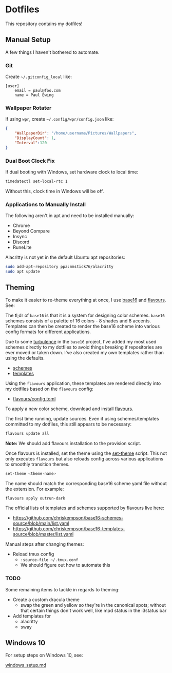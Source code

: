 # Dotfiles

This repository contains my dotfiles!

## Manual Setup

A few things I haven't bothered to automate.

### Git

Create `~/.gitconfig_local` like:

```
[user]
	email = paul@foo.com
	name = Paul Ewing
```

### Wallpaper Rotater

If using `wpr`, create `~/.config/wpr/config.json` like:

```json
{
    "WallpaperDir": "/home/username/Pictures/Wallpapers",
    "DisplayCount": 1,
    "Interval":120
}
```

### Dual Boot Clock Fix

If dual booting with Windows, set hardware clock to local time:

```bash
timedatectl set-local-rtc 1
```

Without this, clock time in Windows will be off.

### Applications to Manually Install

The following aren't in apt and need to be installed manually:

- Chrome
- Beyond Compare
- Insync
- Discord
- RuneLite

Alacritty is not yet in the default Ubuntu apt repositories:

```bash
sudo add-apt-repository ppa:mmstick76/alacritty
sudo apt update
```

## Theming

To make it easier to re-theme everything at once, I use
[base16](https://github.com/chriskempson/base16) and
[flavours](https://github.com/Misterio77/flavours). See:

The tl;dr of `base16` is that it is a system for designing color schemes.
`base16` schemes consists of a palette of 16 colors - 8 shades and 8 accents.
Templates can then be created to render the base16 scheme into various config
formats for different applications.

Due to some [turbulence](https://github.com/tinted-theming/home/issues/51) in
the `base16` project, I've added my most used schemes directly to my dotfiles
to avoid things breaking if repositories are ever moved or taken down. I've
also created my own templates rather than using the defaults.

- [schemes](./config/flavours/schemes/custom)
- [templates](./config/flavours/templates/custom/templates)

Using the `flavours` application, these templates are rendered directly into my
dotfiles based on the `flavours` config:

- [flavours/config.toml](./config/flavours/config.toml)

To apply a new color scheme, download and install
[flavours](https://github.com/Misterio77/flavours/releases/latest).

The first time running, update sources. Even if using schemes/templates
committed to my dotfiles, this still appears to be necessary:

```bash
flavours update all
```

**Note:** We should add flavours installation to the provision script.

Once flavours is installed, set the theme using the
[set-theme](./bin/set-theme) script. This not only executes `flavours` but also
reloads config across various applications to smoothly transition themes.

```bash
set-theme <theme-name>
```

The name should match the corresponding base16 scheme yaml file without the
extension. For example:

```bash
flavours apply outrun-dark
```

The official lists of templates and schemes supported by flavours live here:

- https://github.com/chriskempson/base16-schemes-source/blob/main/list.yaml
- https://github.com/chriskempson/base16-templates-source/blob/master/list.yaml

Manual steps after changing themes:

- Reload tmux config
    - `:source-file ~/.tmux.conf`
    - We should figure out how to automate this

### TODO

Some remaining items to tackle in regards to theming:
- Create a custom dracula theme
    - swap the green and yellow so they're in the canonical spots; without that
      certain things don't work well, like mpd status in the i3status bar
- Add templates for
    - alacritty
    - sway

## Windows 10

For setup steps on Windows 10, see:

[windows_setup.md](./windows_setup.md)
